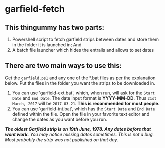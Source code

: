 # garfield-fetch
## This thingummy has two parts:
1. Powershell script to fetch garfield strips between dates and store them in the folder it is launched in; And
2. A batch file launcher which hides the entrails and allows to set dates
## There are two main ways to use this:
Get the `garfield.ps1` and any one of the \*.bat files as per the explanation below. Put the files in the folder you want the strips to be downloaded in.
1. You can use 'garfield-ext.bat', which, when run, will ask for the `Start Date` and `End Date`. The date input format is **YYYY-MM-DD**. Thus `21st March, 2017` will be `2017-03-21`. **This is recommended for most people.**
2. You can use 'garfield-int.bat', which has the `Start Date` and `End Date` defined within the file. Open the file in your favorite text editor and change the dates as you want before you run.

***The oldest Garfield strip is on 19th June, 1978. Any dates before that wont work.***
*You may notice missing dates sometimes. This is not a bug. Most probably the strip was not published on that day.*
